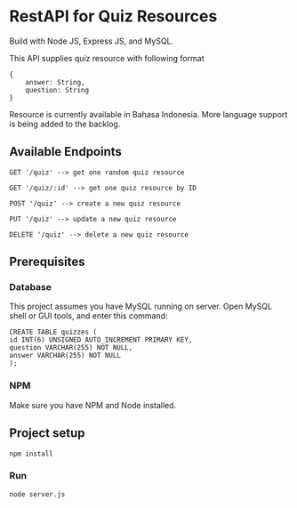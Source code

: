 # RestAPI for Quiz Resources
Build with Node JS, Express JS, and MySQL.

This API supplies quiz resource with following format
```
{
    answer: String,
    question: String
}
```

Resource is currently available in Bahasa Indonesia. More language support is being added to the backlog.

## Available Endpoints
```
GET '/quiz' --> get one random quiz resource
```
```
GET '/quiz/:id' --> get one quiz resource by ID
```
```
POST '/quiz' --> create a new quiz resource
```
```
PUT '/quiz' --> update a new quiz resource
```
```
DELETE '/quiz' --> delete a new quiz resource
```
## Prerequisites
### Database
This project assumes you have MySQL running on server. Open MySQL shell or GUI tools, and enter this command:
```
CREATE TABLE quizzes (
id INT(6) UNSIGNED AUTO_INCREMENT PRIMARY KEY,
question VARCHAR(255) NOT NULL,
answer VARCHAR(255) NOT NULL
);
```
### NPM
Make sure you have NPM and Node installed.

## Project setup
```
npm install
```

### Run
```
node server.js
```
